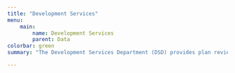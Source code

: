 ```yaml
---
title: "Development Services"
menu:
    main:
        name: Development Services
        parent: Data
colorbar: green
summary: "The Development Services Department (DSD) provides plan review, permit, inspection and building and land use code enforcement services for private and public development projects throughout the City of San Diego, ensuring that all neighborhoods remain equitably sustainable, healthy, safe, and livable."

---
```

